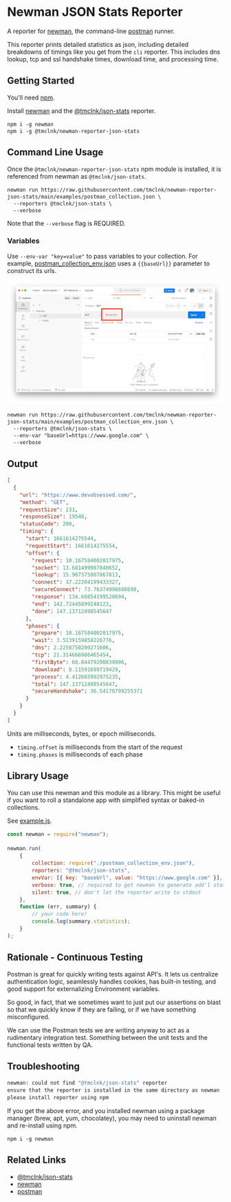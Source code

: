 # Newman JSON Stats Reporter

A reporter for [newman], the command-line [postman] runner.

This reporter prints detailed statistics as json, 
including detailed breakdowns of timings 
like you get from the `cli` reporter. This includes dns lookup,
tcp and ssl handshake times, download time, and processing time.

## Getting Started 

You'll need [npm](https://docs.npmjs.com/cli/v8/configuring-npm/install).

Install [newman] and the [@tmclnk/json-stats] reporter.

```shell
npm i -g newman
npm i -g @tmclnk/newman-reporter-json-stats
```

## Command Line Usage

Once the `@tmclnk/newman-reporter-json-stats` npm module is installed, it is referenced from newman
as `@tmclnk/json-stats`.

```shell
newman run https://raw.githubusercontent.com/tmclnk/newman-reporter-json-stats/main/examples/postman_collection.json \
  --reporters @tmclnk/json-stats \
  --verbose
```

Note that the `--verbose` flag is REQUIRED.

### Variables

Use `--env-var "key=value"` to pass variables to your collection. For example, [postman_collection_env.json] uses
a `{{baseUrl}}` parameter to construct its urls.

![env-screenshot](./docs/env_screenshot.png)

```shell
newman run https://raw.githubusercontent.com/tmclnk/newman-reporter-json-stats/main/examples/postman_collection_env.json \
  --reporters @tmclnk/json-stats \
  --env-var "baseUrl=https://www.google.com" \
  --verbose
```

## Output

```json
[
  {
    "url": "https://www.devobsessed.com/",
    "method": "GET",
    "requestSize": 231,
    "responseSize": 19548,
    "statusCode": 200,
    "timing": {
      "start": 1661614275544,
      "requestStart": 1661614275554,
      "offset": {
        "request": 10.167584002017975,
        "socket": 13.681499987840652,
        "lookup": 15.907375007867813,
        "connect": 37.22204199433327,
        "secureConnect": 73.76374998688698,
        "response": 134.60854199528694,
        "end": 142.72445899248123,
        "done": 147.13712498545647
      },
      "phases": {
        "prepare": 10.167584002017975,
        "wait": 3.5139159858226776,
        "dns": 2.2258750200271606,
        "tcp": 21.314666986465454,
        "firstByte": 60.84479200839996,
        "download": 8.11591699719429,
        "process": 4.412665992975235,
        "total": 147.13712498545647,
        "secureHandshake": 36.54170799255371
      }
    }
  }
]
```

Units are milliseconds, bytes, or epoch milliseconds.

- `timing.offset` is milliseconds from the start of the request
- `timing.phases` is milliseconds of each phase

## Library Usage

You can use this newman and this module as a library. 
This might be useful if you want to roll a standalone app with simplified syntax
or baked-in collections.

See [example.js].

```javascript
const newman = require("newman");

newman.run(
    {
        collection: require("./postman_collection_env.json"),
        reporters: "@tmclnk/json-stats",
        envVar: [{ key: "baseUrl", value: "https://www.google.com" }],
        verbose: true, // required to get newman to generate add'l statistics
        silent: true, // don't let the reporter write to stdout
    },
    function (err, summary) {
        // your code here!
        console.log(summary.statistics);
    }
);
```

## Rationale - Continuous Testing

Postman is great for quickly writing tests against API's. It lets us centralize
authentication logic, seamlessly handles cookies, has built-in testing, and
good support for externalizing Environment variables.

So good, in fact, that we sometimes want to just put our assertions on blast so that
we quickly know if they are failing, or if we have something misconfigured.

We can use the Postman tests we are writing anyway to act as a rudimentary integration
test. Something between the unit tests and the functional tests written by QA.

## Troubleshooting

```sh
newman: could not find "@tmclnk/json-stats" reporter
ensure that the reporter is installed in the same directory as newman
please install reporter using npm
```

If you get the above error, and you installed newman using a package
manager (brew, apt, yum, chocolatey), you may need to uninstall newman and re-install
using npm.

```shell
npm i -g newman
```

## Related Links

* [@tmclnk/json-stats]
* [newman]
* [postman]

[@tmclnk/json-stats]: https://www.npmjs.com/package/@tmclnk/newman-reporter-json-stats
[postman]: https://www.postman.com/
[newman]: https://github.com/postmanlabs/newman
[postman_collection_env.json]: ./examples/postman_collection_env.json
[example.js]: ./examples/example.js
